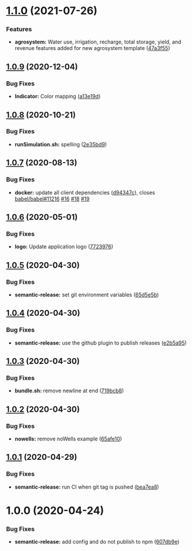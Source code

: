 # [1.1.0](https://github.com/hydroframe/SandTank/compare/v1.0.9...v1.1.0) (2021-07-26)


### Features

* **agrosystem:** Water use, irrigation, recharge, total storage, yield, and revenue features added for new agrosystem template ([47a3f55](https://github.com/hydroframe/SandTank/commit/47a3f55b8b2dae4b7b6aa128263ee5695b43c241))

## [1.0.9](https://github.com/hydroframe/SandTank/compare/v1.0.8...v1.0.9) (2020-12-04)


### Bug Fixes

* **Indicator:** Color mapping ([a13e19d](https://github.com/hydroframe/SandTank/commit/a13e19d3cbf12fa0fee66cdb5be8b00de595b7ab))

## [1.0.8](https://github.com/hydroframe/SandTank/compare/v1.0.7...v1.0.8) (2020-10-21)


### Bug Fixes

* **runSimulation.sh:** spelling ([2e35bd9](https://github.com/hydroframe/SandTank/commit/2e35bd9718f9d53d145b904f6a65705da1207a1d))

## [1.0.7](https://github.com/hydroframe/SandTank/compare/v1.0.6...v1.0.7) (2020-08-13)


### Bug Fixes

* **docker:** update all client dependencies ([d94347c](https://github.com/hydroframe/SandTank/commit/d94347c0de8f07c92247c35324800b2774e6c88a)), closes [babel/babel#11216](https://github.com/babel/babel/issues/11216) [#16](https://github.com/hydroframe/SandTank/issues/16) [#18](https://github.com/hydroframe/SandTank/issues/18) [#19](https://github.com/hydroframe/SandTank/issues/19)

## [1.0.6](https://github.com/hydroframe/SandTank/compare/v1.0.5...v1.0.6) (2020-05-01)


### Bug Fixes

* **logo:** Update application logo ([7723976](https://github.com/hydroframe/SandTank/commit/77239764bd5d53d9d8c1b6a5e2ac9c0f9a1cb07c))

## [1.0.5](https://github.com/hydroframe/SandTank/compare/v1.0.4...v1.0.5) (2020-04-30)


### Bug Fixes

* **semantic-release:** set git environment variables ([65d5e5b](https://github.com/hydroframe/SandTank/commit/65d5e5b8a841363f346298ebc473072be62a9ee2))

## [1.0.4](https://github.com/hydroframe/SandTank/compare/v1.0.3...v1.0.4) (2020-04-30)


### Bug Fixes

* **semantic-release:** use the github plugin to publish releases ([e2b5a95](https://github.com/hydroframe/SandTank/commit/e2b5a958f29474767f83cbf7453633d080066863))

## [1.0.3](https://github.com/hydroframe/SandTank/compare/v1.0.2...v1.0.3) (2020-04-30)


### Bug Fixes

* **bundle.sh:** remove newline at end ([719bcb8](https://github.com/hydroframe/SandTank/commit/719bcb89c60f85f4d54d6daee592ab17f2e94d68))

## [1.0.2](https://github.com/hydroframe/SandTank/compare/v1.0.1...v1.0.2) (2020-04-30)


### Bug Fixes

* **nowells:** remove noWells example ([65afe10](https://github.com/hydroframe/SandTank/commit/65afe109a926ee6e608974a24ed25d2a03fbbbf1))

## [1.0.1](https://github.com/hydroframe/SandTank/compare/v1.0.0...v1.0.1) (2020-04-29)


### Bug Fixes

* **semantic-release:** run CI when git tag is pushed ([bea7ea8](https://github.com/hydroframe/SandTank/commit/bea7ea8003a1201fd6e759b54c0c22f5ed5d6dab))

# 1.0.0 (2020-04-24)


### Bug Fixes

* **semantic-release:** add config and do not publish to npm ([607db9e](https://github.com/hydroframe/SandTank/commit/607db9e07ff4f9cdd0ad0753d13efcb0983363dd))
